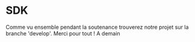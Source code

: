 # SDK
 Comme vu ensemble pendant la soutenance trouverez notre projet sur la branche 'develop'.
 Merci pour tout !
A demain

